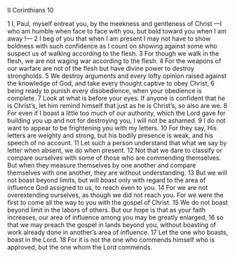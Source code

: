 II Corinthians 10

1	I, Paul, myself entreat you, by the meekness and gentleness of Christ —I who am humble when face to face with you, but bold toward you when I am away !—
2	I beg of you that when I am present I may not have to show boldness with such confidence as I count on showing against some who suspect us of walking according to the flesh.
3	For though we walk in the flesh, we are not waging war according to the flesh.
4	For the weapons of our warfare are not of the flesh but have divine power to destroy strongholds.
5	We destroy arguments and every lofty opinion raised against the knowledge of God, and take every thought captive to obey Christ,
6	being ready to punish every disobedience, when your obedience is complete.
7	Look at what is before your eyes. If anyone is confident that he is Christ’s, let him remind himself that just as he is Christ’s, so also are we.
8	For even if I boast a little too much of our authority, which the Lord gave for building you up and not for destroying you, I will not be ashamed.
9	I do not want to appear to be frightening you with my letters.
10	For they say, His letters are weighty and strong, but his bodily presence is weak, and his speech of no account.
11	Let such a person understand that what we say by letter when absent, we do when present.
12	Not that we dare to classify or compare ourselves with some of those who are commending themselves. But when they measure themselves by one another and compare themselves with one another, they are without understanding.
13	But we will not boast beyond limits, but will boast only with regard to the area of influence God assigned to us, to reach even to you.
14	For we are not overextending ourselves, as though we did not reach you. For we were the first to come all the way to you with the gospel of Christ.
15	We do not boast beyond limit in the labors of others. But our hope is that as your faith increases, our area of influence among you may be greatly enlarged,
16	so that we may preach the gospel in lands beyond you, without boasting of work already done in another’s area of influence.
17	Let the one who boasts, boast in the Lord.
18	For it is not the one who commends himself who is approved, but the one whom the Lord commends.

